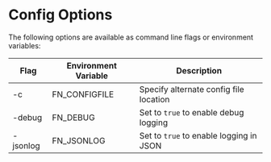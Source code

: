 # Config Options

The following options are available as command line flags or environment variables:

| Flag     | Environment Variable | Description                             |
|----------|----------------------|-----------------------------------------|
| -c       | FN_CONFIGFILE        | Specify alternate config file location  |
| -debug   | FN_DEBUG             | Set to `true` to enable debug logging   |
| -jsonlog | FN_JSONLOG           | Set to `true` to enable logging in JSON |
